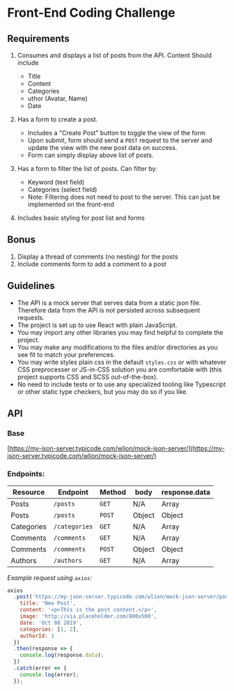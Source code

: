 # Front-End Coding Challenge

## Requirements

1. Consumes and displays a list of posts from the API. Content Should include

   - Title
   - Content
   - Categories
   - uthor (Avatar, Name)
   - Date

2. Has a form to create a post.

   - Includes a "Create Post" button to toggle the view of the form
   - Upon submit, form should send a `POST` request to the server and update the view with the new post data on success.
   - Form can simply display above list of posts.

3. Has a form to filter the list of posts. Can filter by:

   - Keyword (text field)
   - Categories (select field)
   - Note: Filtering does not need to post to the server. This can just be implemented on the front-end

4. Includes basic styling for post list and forms

## Bonus

1. Display a thread of comments (no nesting) for the posts
2. Include comments form to add a comment to a post

## Guidelines

- The API is a mock server that serves data from a static json file. Therefore data from the API is not persisted across subsequent requests.
- The project is set up to use React with plain JavaScript.
- You may import any other libraries you may find helpful to complete the project.
- You may make any modifications to the files and/or directories as you see fit to match your preferences.
- You may write styles plain css in the default `styles.css` or with whatever CSS preprocesser or JS-in-CSS solution you are comfortable with (this project supports CSS and SCSS out-of-the-box).
- No need to include tests or to use any specialized tooling like Typescript or other static type checkers, but you may do so if you like.

## API

### Base

[https://my-json-server.typicode.com/wlion/mock-json-server/](https://my-json-server.typicode.com/wlion/mock-json-server/)

### Endpoints:

| Resource   | Endpoint      | Method | body   | response.data |
| ---------- | ------------- | ------ | ------ | ------------- |
| Posts      | `/posts`      | `GET`  | N/A    | Array         |
| Posts      | `/posts`      | `POST` | Object | Object        |
| Categories | `/categories` | `GET`  | N/A    | Array         |
| Comments   | `/comments`   | `GET`  | N/A    | Array         |
| Comments   | `/comments`   | `POST` | Object | Object        |
| Authors    | `/authors`    | `GET`  | N/A    | Array         |

_Example request using `axios`:_

```javascript
axios
  .post('https://my-json-server.typicode.com/wlion/mock-json-server/posts', {
    title: 'New Post',
    content: '<p>This is the post content.</p>',
    image: 'http://via.placeholder.com/800x500',
    date: 'Oct 08 2019',
    categories: [1, 2],
    authorId: 3
  })
  .then(response => {
    console.log(response.data);
  })
  .catch(error => {
    console.log(error);
  });
```
